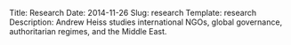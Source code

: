 Title: Research
Date: 2014-11-26
Slug: research
Template: research
Description: Andrew Heiss studies international NGOs, global governance, authoritarian regimes, and the Middle East.
